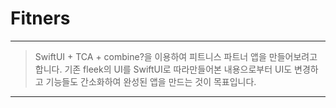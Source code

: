 # Fitners
---
> SwiftUI + TCA + combine?을 이용하여 피트니스 파트너 앱을 만들어보려고 합니다.
> 기존 fleek의 UI를 SwiftUI로 따라만들어본 내용으로부터 UI도 변경하고 기능들도 간소화하여 완성된 앱을 만드는 것이 목표입니다.
---
